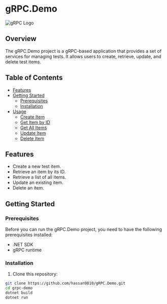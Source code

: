 # gRPC.Demo

![gRPC Logo](https://grpc.io/img/logos/grpc-icon-color.png)

## Overview

The gRPC.Demo project is a gRPC-based application that provides a set of services for managing tests. It allows users to create, retrieve, update, and delete test items.

## Table of Contents
- [Features](#features)
- [Getting Started](#getting-started)
  - [Prerequisites](#prerequisites)
  - [Installation](#installation)
- [Usage](#usage)
  - [Create Item](#create-item)
  - [Get Item by ID](#get-item-by-id)
  - [Get All Items](#get-all-items)
  - [Update Item](#update-item)
  - [Delete Item](#delete-item)

## Features

- Create a new test item.
- Retrieve an item by its ID.
- Retrieve a list of all items.
- Update an existing item.
- Delete an item.

## Getting Started

### Prerequisites

Before you can run the gRPC.Demo project, you need to have the following prerequisites installed:

- .NET SDK
- gRPC runtime

### Installation

1. Clone this repository:

```bash
git clone https://github.com/hassan9810/gRPC.Demo.git
cd grpc-demo
dotnet build
dotnet run
